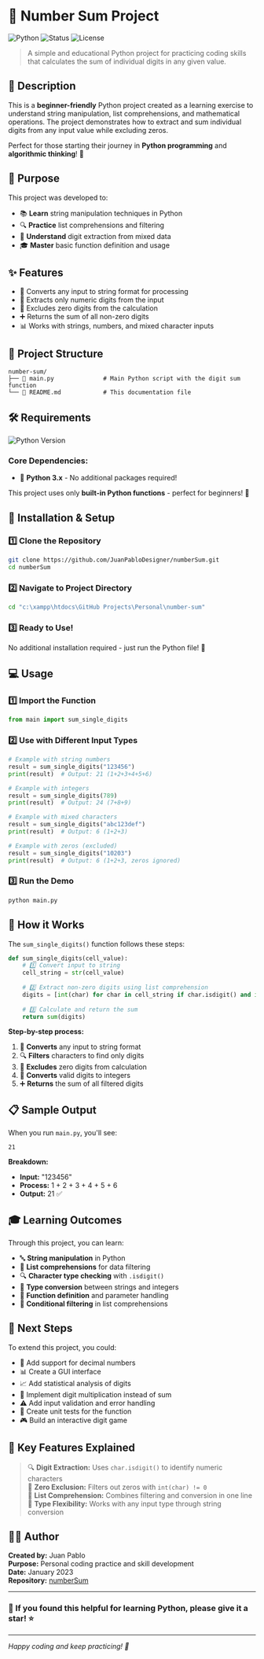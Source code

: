 # 🔢 Number Sum Project

![Python](https://img.shields.io/badge/Python-3.x-blue.svg)
![Status](https://img.shields.io/badge/Status-Complete-brightgreen.svg)
![License](https://img.shields.io/badge/License-Practice%20Project-yellow.svg)

> A simple and educational Python project for practicing coding skills that calculates the sum of individual digits in any given value.

## 📝 Description

This is a **beginner-friendly** Python project created as a learning exercise to understand string manipulation, list comprehensions, and mathematical operations. The project demonstrates how to extract and sum individual digits from any input value while excluding zeros.

Perfect for those starting their journey in **Python programming** and **algorithmic thinking**! 🐍

## 🎯 Purpose

This project was developed to:

- 📚 **Learn** string manipulation techniques in Python
- 🔍 **Practice** list comprehensions and filtering
- 🧮 **Understand** digit extraction from mixed data
- 🎓 **Master** basic function definition and usage

## ✨ Features

- 🔄 Converts any input to string format for processing
- 🔢 Extracts only numeric digits from the input
- 🚫 Excludes zero digits from the calculation
- ➕ Returns the sum of all non-zero digits
- 📊 Works with strings, numbers, and mixed character inputs

## 📁 Project Structure

```
number-sum/
├── 🐍 main.py              # Main Python script with the digit sum function
└── 📖 README.md            # This documentation file
```

## 🛠️ Requirements

![Python Version](https://img.shields.io/badge/Python-3.x-brightgreen)

### Core Dependencies:
- 🐍 **Python 3.x** - No additional packages required!

This project uses only **built-in Python functions** - perfect for beginners! 🎉

## 🚀 Installation & Setup

### 1️⃣ Clone the Repository
```bash
git clone https://github.com/JuanPabloDesigner/numberSum.git
cd numberSum
```

### 2️⃣ Navigate to Project Directory
```bash
cd "c:\xampp\htdocs\GitHub Projects\Personal\number-sum"
```

### 3️⃣ Ready to Use!
No additional installation required - just run the Python file! 🎯

## 💻 Usage

### 1️⃣ Import the Function
```python
from main import sum_single_digits
```

### 2️⃣ Use with Different Input Types
```python
# Example with string numbers
result = sum_single_digits("123456")
print(result)  # Output: 21 (1+2+3+4+5+6)

# Example with integers
result = sum_single_digits(789)
print(result)  # Output: 24 (7+8+9)

# Example with mixed characters
result = sum_single_digits("abc123def")
print(result)  # Output: 6 (1+2+3)

# Example with zeros (excluded)
result = sum_single_digits("10203")
print(result)  # Output: 6 (1+2+3, zeros ignored)
```

### 3️⃣ Run the Demo
```bash
python main.py
```

## 🔧 How it Works

The `sum_single_digits()` function follows these steps:

```python
def sum_single_digits(cell_value):
    # 1️⃣ Convert input to string
    cell_string = str(cell_value)
    
    # 2️⃣ Extract non-zero digits using list comprehension
    digits = [int(char) for char in cell_string if char.isdigit() and int(char) != 0]
    
    # 3️⃣ Calculate and return the sum
    return sum(digits)
```

**Step-by-step process:**
1. 🔄 **Converts** any input to string format
2. 🔍 **Filters** characters to find only digits
3. 🚫 **Excludes** zero digits from calculation
4. 🔢 **Converts** valid digits to integers
5. ➕ **Returns** the sum of all filtered digits

## 📋 Sample Output

When you run `main.py`, you'll see:

```
21
```

**Breakdown:**
- **Input:** "123456"
- **Process:** 1 + 2 + 3 + 4 + 5 + 6
- **Output:** 21 ✅

## 🎓 Learning Outcomes

Through this project, you can learn:

- 🔤 **String manipulation** in Python
- 📝 **List comprehensions** for data filtering
- 🔍 **Character type checking** with `.isdigit()`
- 🔄 **Type conversion** between strings and integers
- 🎯 **Function definition** and parameter handling
- 🚫 **Conditional filtering** in list comprehensions

## 🚀 Next Steps

To extend this project, you could:

- 🔢 Add support for decimal numbers
- 📊 Create a GUI interface
- 📈 Add statistical analysis of digits
- 🔄 Implement digit multiplication instead of sum
- ⚠️ Add input validation and error handling
- 📝 Create unit tests for the function
- 🎮 Build an interactive digit game

## 📌 Key Features Explained

> 🔍 **Digit Extraction:** Uses `char.isdigit()` to identify numeric characters  
> 🚫 **Zero Exclusion:** Filters out zeros with `int(char) != 0`  
> 📝 **List Comprehension:** Combines filtering and conversion in one line  
> 🔄 **Type Flexibility:** Works with any input type through string conversion

## 👨‍💻 Author

**Created by:** Juan Pablo  
**Purpose:** Personal coding practice and skill development  
**Date:** January 2023  
**Repository:** [numberSum](https://github.com/JuanPabloDesigner/numberSum)

---

### 🌟 If you found this helpful for learning Python, please give it a star! ⭐

---

*Happy coding and keep practicing! 🎉*
